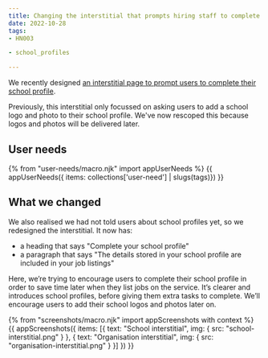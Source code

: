 ```yaml
---
title: Changing the interstitial that prompts hiring staff to complete their school profile
date: 2022-10-28
tags:
- HN003

- school_profiles

---
```


We recently designed [an interstitial page to prompt users to complete their school profile](/prompting-hiring-staff-to-complete-their-school-profile/).

Previously, this interstitial only focussed on asking users to add a school logo and photo to their school profile. We've now rescoped this because logos and photos will be delivered later.

## User needs

{% from "user-needs/macro.njk" import appUserNeeds %}
{{ appUserNeeds({ items: collections['user-need'] | slugs(tags)}) }}

## What we changed

We also realised we had not told users about school profiles yet, so we redesigned the interstitial. It now has:
- a heading that says "Complete  your school profile"
- a paragraph that says "The details stored in your school profile are included in your job listings"

Here, we’re trying to encourage users to complete their school profile in order to save time later when they list jobs on the service. It’s clearer and introduces school profiles, before giving them extra tasks to complete. We’ll encourage users to add their school logos and photos later on.

{% from "screenshots/macro.njk" import appScreenshots with context %}
{{ appScreenshots({
  items: [{
    text: "School interstitial",
    img: { src: "school-interstitial.png" }
  },
  {
    text: "Organisation interstitial",
    img: { src: "organisation-interstitial.png" }
  }]
}) }}
